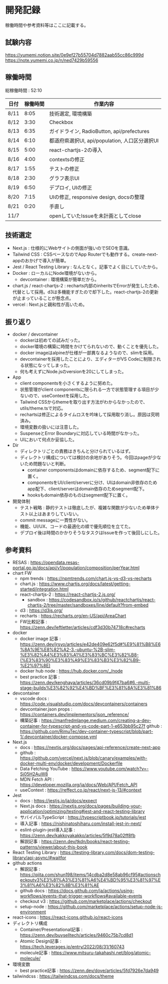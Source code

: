 # 開発記録

稼働時間や参考資料等はここに記載する。

## 試験内容

https://yumemi.notion.site/0e9ef27b55704d7882aab55cc86c999d
https://note.yumemi.co.jp/n/ned7429b59556

## 稼働時間

総稼働時間 : 52:10

| 日付 | 稼働時間 | 作業内容                                       |
| ---- | -------- | ---------------------------------------------- |
| 8/11 | 8:05     | 技術選定, 環境構築                             |
| 8/12 | 3:30     | Checkbox                                       |
| 8/13 | 6:35     | ガイドライン, RadioButton, api/prefectures     |
| 8/14 | 6:10     | 都道府県選択UI, api/population, 人口区分選択UI |
| 8/15 | 5:00     | react-chartjs-2の導入                          |
| 8/16 | 4:00     | contextsの修正                                 |
| 8/17 | 1:55     | テストの修正                                   |
| 8/18 | 2:30     | グラフ表示UI                                   |
| 8/19 | 6:50     | デプロイ, UIの修正                             |
| 8/20 | 7:15     | UIの修正, responsive design, docsの整理        |
| 8/21 | 0:20     | 手直し                                         |
|11/7||openしていたIssueを未計画としてclose|

## 技術選定

- Next.js : 仕様的にWebサイトの側面が強いのでSEOを意識。
- Tailwind CSS : CSSベースなのでApp Routerでも動作する。create-next-appのおかげで導入が簡単。
- Jest / React Testing Library : なんとなく。記事でよく目にしていたから。
- Docker : ローカルにNode環境がないから。
  - devcontainer : 環境構築が簡単だから。
- chart.js / react-chartjs-2 : recharts内部のinheritsでErrorが発生したため、代替として採用。d3は多機能すぎたので却下した。react-chartjs-2の更新が止まっていることが懸念点。
- vercel : Next.jsと親和性が高いため。

## 振り返り

- docker / devcontainer
  - dockerは初めての試みだった。
  - docker環境の構築に時間をかけてられないので、動くことを優先した。
  - docker imageはalpineが仕様が一部異なるようなので、slimを採用。
  - devcontainerを採用したことにより、エディターがVS Codeに制限される状態になってしまった。
  - 何も考えずにNode.jsのversionを20にしてしまった。
- App
  - client componentsを小さくするように努めた。
  - 状態管理がclient componentsに限られる一方で状態管理する項目が少ないので、useContextを採用した。
  - Tailwind CSSからthemeを取り出す方法がわからなかったので、utils/theme.tsで対応。
  - rechartsは修正によるタイムロスを吟味して採用取り消し。原因は究明済み。
  - 環境変数の扱いには注意した。
  - SuspenseとError Boundaryに対応している時間がなかった。
  - UIにおいて何点か妥協した。
- Dir
  - ディレクトリごとの責務はきちんと分けられているはず。
  - ディレクトリ構成については検討の余地がありそう。今回はpageが少ないため問題ないと判断。
    - container componentsはdomainに依存するため、segment配下に置く。
    - componentsをUI/client/serverに分け、UIはdomain非依存のためapp配下、client/serverはdomain依存のためsegment配下。
    - hooksもdomain依存のものはsegment配下に置く。
- 開発体制
  - テスト戦略 : 静的テストは徹底したが、複雑な関数が少ないため単体テスト以上はあまりしていない。
  - commit messageに一貫性がない。
  - 機能、UI/UX、コードの最適化の順で優先順位を立てた。
  - デプロイ後は時間のかかりそうなタスクはIssueを作って後回しにした。

## 参考資料

- RESAS : https://opendata.resas-portal.go.jp/docs/api/v1/population/composition/perYear.html
- chart FW
  - npm trends : https://npmtrends.com/chart.js-vs-d3-vs-recharts
  - chart.js : https://www.chartjs.org/docs/latest/getting-started/integration.html
  - react-chartjs-2 : https://react-chartjs-2.js.org/
    - sandbox : https://codesandbox.io/s/github/reactchartjs/react-chartjs-2/tree/master/sandboxes/line/default?from-embed
  - d3 : https://d3js.org/
  - recharts : https://recharts.org/en-US/api/AreaChart
  - FW比較記事 : https://zenn.dev/leftletter/articles/cdf3d30b74718c#recharts
- docker
  - docker image 記事 : https://zenn.dev/jrsyo/articles/e42de409e62f5d#%E9%81%B8%E6%8A%9E%E8%82%A2-3.-ubuntu-%2B-slim-%E3%82%A4%E3%83%A1%E3%83%BC%E3%82%B8-(%E3%83%90%E3%83%A9%E3%83%B3%E3%82%B9-%E2%97%8E)
  - docker hub node : https://hub.docker.com/_/node
  - best practice 記事 : https://zenn.dev/kenghaya/articles/36cd09b9f47ba6#6.-multi-stage-builds%E3%82%92%E4%BD%BF%E3%81%8A%E3%81%86
- devcontainer
  - vscode docs : https://code.visualstudio.com/docs/devcontainers/containers
  - devcontainer.json props : https://containers.dev/implementors/json_reference/
  - 構築記事 : https://manfredmlange.medium.com/creating-a-dev-container-for-typescript-and-vs-code-part-1-e653bb95c27f github : https://github.com/RimuTec/dev-container-typescript/blob/part-1/.devcontainer/docker-compose.yml
- Next.js
  - docs : https://nextjs.org/docs/pages/api-reference/create-next-app
  - github : https://github.com/vercel/next.js/blob/canary/examples/with-docker-multi-env/docker/development/Dockerfile
  - Data Fetching YouTube : https://www.youtube.com/watch?v=-Sj05H2AuW8
  - MDN Fetch API : https://developer.mozilla.org/ja/docs/Web/API/Fetch_API
  - useContext : https://reffect.co.jp/react/next-js-13/#context
- Jest
  - docs : https://jestjs.io/ja/docs/expect
  - Next.js docs : https://nextjs.org/docs/pages/building-your-application/optimizing/testing#jest-and-react-testing-library
  - サバイバルTypeScript : https://typescriptbook.jp/tutorials/jest
  - 導入記事 : https://nishinatoshiharu.com/install-jest-in-next/
  - eslint-plugin-jest導入記事 : https://zenn.dev/kakkoyakakko/articles/5f9d78a02ff8fb
  - 解説記事 : https://zenn.dev/tkdn/books/react-testing-patterns/viewer/about-this-book
- React Testing Library : https://testing-library.com/docs/dom-testing-library/api-async/#waitfor
- github actions
  - 解説記事 : https://qiita.com/shun198/items/14cdba2d8e58ab96cf95#actionscheckoutv3%E3%81%A3%E3%81%A6%E4%BD%95%E3%81%97%E3%81%A6%E3%82%8B%E3%81%AE
  - github docs : https://docs.github.com/ja/actions/using-workflows/events-that-trigger-workflows#available-events
  - checkout v3 : https://github.com/marketplace/actions/checkout
  - setup-node : https://github.com/marketplace/actions/setup-node-js-environment
- react-icons : https://react-icons.github.io/react-icons
- ディレクトリ構成
  - Container/Presentational記事 : https://zenn.dev/buyselltech/articles/9460c75b7cd8d1
  - Atomic Design記事 : https://tech.leverages.jp/entry/2022/08/31/160743
  - molecule記事 : https://www.mitsuru-takahashi.net/blog/atomic-molecule/
- 環境変数
  - best practice記事 : https://zenn.dev/dove/articles/5fd7926e7da949
- tailwindcss : https://tailwindcss.com/docs/theme
